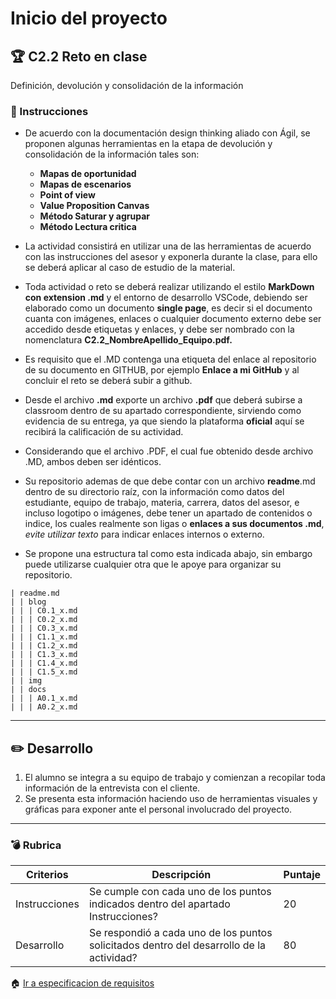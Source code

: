# Inicio del proyecto

## :trophy: C2.2 Reto en clase

Definición, devolución y consolidación de la información

### :blue_book: Instrucciones

- De acuerdo con la documentación design thinking aliado con Ágil, se proponen algunas herramientas en la etapa de devolución y consolidación de la información tales son:
  - **Mapas de oportunidad**
  - **Mapas de escenarios**
  - **Point of view**
  - **Value Proposition Canvas**
  - **Método Saturar y agrupar**
  - **Método Lectura critica**

- La actividad consistirá en utilizar una de las herramientas de acuerdo con las instrucciones del asesor y exponerla durante la clase, para ello se deberá aplicar al caso de estudio de la material.
- Toda actividad o reto se deberá realizar utilizando el estilo **MarkDown con extension .md** y el entorno de desarrollo VSCode, debiendo ser elaborado como un documento **single page**, es decir si el documento cuanta con imágenes, enlaces o cualquier documento externo debe ser accedido desde etiquetas y enlaces, y debe ser nombrado con la nomenclatura **C2.2_NombreApellido_Equipo.pdf.**
- Es requisito que el .MD contenga una etiqueta del enlace al repositorio de su documento en GITHUB, por ejemplo **Enlace a mi GitHub** y al concluir el reto se deberá subir a github.
- Desde el archivo **.md** exporte un archivo **.pdf** que deberá subirse a classroom dentro de su apartado correspondiente, sirviendo como evidencia de su entrega, ya que siendo la plataforma **oficial** aquí se recibirá la calificación de su actividad.
- Considerando que el archivo .PDF, el cual fue obtenido desde archivo .MD, ambos deben ser idénticos.
- Su repositorio ademas de que debe contar con un archivo **readme**.md dentro de su directorio raíz, con la información como datos del estudiante, equipo de trabajo, materia, carrera, datos del asesor, e incluso logotipo o imágenes, debe tener un apartado de contenidos o indice, los cuales realmente son ligas o **enlaces a sus documentos .md**, _evite utilizar texto_ para indicar enlaces internos o externo.
- Se propone una estructura tal como esta indicada abajo, sin embargo puede utilizarse cualquier otra que le apoye para organizar su repositorio.

``` 
| readme.md
| | blog
| | | C0.1_x.md
| | | C0.2_x.md
| | | C0.3_x.md
| | | C1.1_x.md
| | | C1.2_x.md
| | | C1.3_x.md
| | | C1.4_x.md
| | | C1.5_x.md
| | img
| | docs
| | | A0.1_x.md
| | | A0.2_x.md
```

___

## :pencil2: Desarrollo

1. El alumno se integra a su equipo de trabajo y comienzan a recopilar toda información de la entrevista con el cliente.
2. Se presenta esta información haciendo uso de herramientas visuales y gráficas para exponer ante el personal involucrado del proyecto.

___

### :bomb: Rubrica

| Criterios     | Descripción                                                                                  | Puntaje |
| ------------- | -------------------------------------------------------------------------------------------- | ------- |
| Instrucciones | Se cumple con cada uno de los puntos indicados dentro del apartado Instrucciones?            | 20 |
| Desarrollo    | Se respondió a cada uno de los puntos solicitados dentro del desarrollo de la actividad?     | 80      |


:house: [Ir a especificacion de requisitos](../docs/D2.0_Especificacion_requisitos.md)